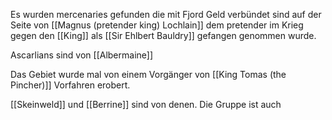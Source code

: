 Es wurden mercenaries gefunden die mit Fjord Geld verbündet sind auf der Seite von [[Magnus (pretender king) Lochlain]] dem pretender im Krieg gegen den [[King]] als [[Sir Ehlbert Bauldry]] gefangen genommen wurde.

Ascarlians sind von [[Albermaine]]

Das Gebiet wurde mal von einem Vorgänger von [[King Tomas (the Pincher)]] Vorfahren erobert. 

[[Skeinweld]] und [[Berrine]] sind von denen. Die Gruppe ist auch 